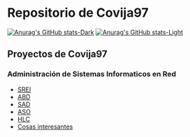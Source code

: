 # Repositorio de Covija97

[![Anurag's GitHub stats-Dark](https://github-readme-stats.vercel.app/api?username=Covija97&show_icons=true&theme=nord#gh-dark-mode-only)](https://github.com/anuraghazra/github-readme-stats#gh-dark-mode-only)
[![Anurag's GitHub stats-Light](https://github-readme-stats.vercel.app/api?username=Covija97&show_icons=true&theme=default#gh-light-mode-only)](https://github.com/anuraghazra/github-readme-stats#gh-light-mode-only)

## Proyectos de Covija97

### Administración de Sistemas Informaticos en Red

- [SREI](https://github.com/jcorvid509/SREI/blob/main/README.md)
- [ABD](https://github.com/jcorvid509/ABD)
- [SAD](https://github.com/jcorvid509/SAD)
- [ASO](https://github.com/jcorvid509/ASO)
- [HLC](https://github.com/jcorvid509/HLC)
- [Cosas interesantes](https://github.com/jcorvid509/Cosas)